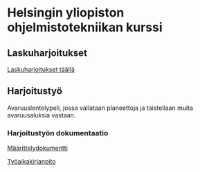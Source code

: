 # Helsingin yliopiston ohjelmistotekniikan kurssi
## Laskuharjoitukset
[Laskuharjoitukset täällä](https://github.com/Jakoviz/ot-harjoitustyo/tree/master/laskarit)

## Harjoitustyö
Avaruuslentelypeli, jossa vallataan planeettoja ja taistellaan muita avaruusaluksia vastaan.

### Harjoitustyön dokumentaatio
[Määrittelydokumentti](https://github.com/Jakoviz/ot-harjoitustyo/blob/master/dokumentaatio/vaatimusmaarittely.md)

[Työaikakirjanpito](https://github.com/Jakoviz/ot-harjoitustyo/blob/master/dokumentaatio/tyoaikakirjanpito.md)
